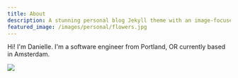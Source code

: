 ```yaml
---
title: About 
description: A stunning personal blog Jekyll theme with an image-focused design.
featured_image: /images/personal/flowers.jpg
---
```


Hi! I'm Danielle. I'm a software engineer from Portland, OR currently based in Amsterdam.

![](/images/personal/prague.jpg)
